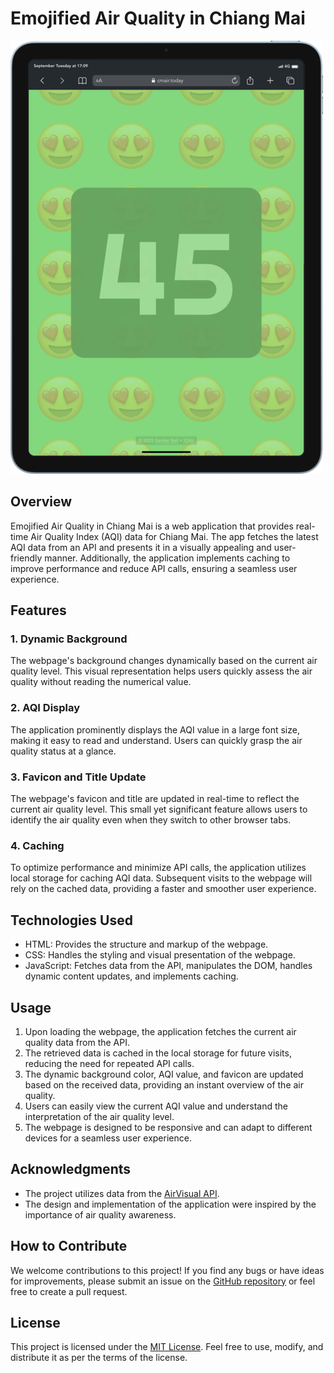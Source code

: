 # Emojified Air Quality in Chiang Mai

![Live Air Quality](./demo-screenshot.png "Live Air Quality") 

## Overview

Emojified Air Quality in Chiang Mai is a web application that provides real-time Air Quality Index (AQI) data for Chiang Mai. The app fetches the latest AQI data from an API and presents it in a visually appealing and user-friendly manner. Additionally, the application implements caching to improve performance and reduce API calls, ensuring a seamless user experience.

## Features

### 1. Dynamic Background

The webpage's background changes dynamically based on the current air quality level. This visual representation helps users quickly assess the air quality without reading the numerical value.

### 2. AQI Display

The application prominently displays the AQI value in a large font size, making it easy to read and understand. Users can quickly grasp the air quality status at a glance.

### 3. Favicon and Title Update

The webpage's favicon and title are updated in real-time to reflect the current air quality level. This small yet significant feature allows users to identify the air quality even when they switch to other browser tabs.

### 4. Caching

To optimize performance and minimize API calls, the application utilizes local storage for caching AQI data. Subsequent visits to the webpage will rely on the cached data, providing a faster and smoother user experience.

## Technologies Used

- HTML: Provides the structure and markup of the webpage.
- CSS: Handles the styling and visual presentation of the webpage.
- JavaScript: Fetches data from the API, manipulates the DOM, handles dynamic content updates, and implements caching.

## Usage

1. Upon loading the webpage, the application fetches the current air quality data from the API.
2. The retrieved data is cached in the local storage for future visits, reducing the need for repeated API calls.
3. The dynamic background color, AQI value, and favicon are updated based on the received data, providing an instant overview of the air quality.
4. Users can easily view the current AQI value and understand the interpretation of the air quality level.
5. The webpage is designed to be responsive and can adapt to different devices for a seamless user experience.

## Acknowledgments

- The project utilizes data from the [AirVisual API](https://www.airvisual.com/air-pollution-data-api).
- The design and implementation of the application were inspired by the importance of air quality awareness.

## How to Contribute

We welcome contributions to this project! If you find any bugs or have ideas for improvements, please submit an issue on the [GitHub repository](https://github.com/sanderbell/AQI) or feel free to create a pull request.

## License

This project is licensed under the [MIT License](LICENSE). Feel free to use, modify, and distribute it as per the terms of the license.
